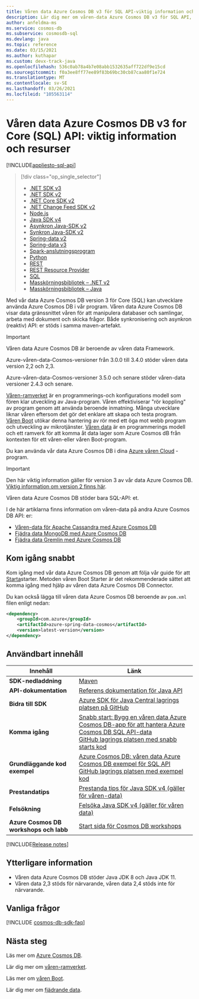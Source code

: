 ```yaml
---
title: Våren data Azure Cosmos DB v3 för SQL API-viktig information och resurser
description: Lär dig mer om våren-data Azure Cosmos DB v3 för SQL API, inklusive versions datum, indragnings datum och ändringar som gjorts mellan varje version av Azure Cosmos DB SQL async Java SDK.
author: anfeldma-ms
ms.service: cosmos-db
ms.subservice: cosmosdb-sql
ms.devlang: java
ms.topic: reference
ms.date: 03/15/2021
ms.author: kuthapar
ms.custom: devx-track-java
ms.openlocfilehash: 536c0ab78a4b7e08abb1532635aff722df9e15cd
ms.sourcegitcommit: f0a3ee8ff77ee89f83b69bc30cb87caa80f1e724
ms.translationtype: MT
ms.contentlocale: sv-SE
ms.lasthandoff: 03/26/2021
ms.locfileid: "105563114"
---
```

# <a name="spring-data-azure-cosmos-db-v3-for-core-sql-api-release-notes-and-resources"></a>Våren data Azure Cosmos DB v3 for Core (SQL) API: viktig information och resurser
[!INCLUDE[appliesto-sql-api](includes/appliesto-sql-api.md)]

> [!div class="op_single_selector"]
> * [.NET SDK v3](sql-api-sdk-dotnet-standard.md)
> * [.NET SDK v2](sql-api-sdk-dotnet.md)
> * [.NET Core SDK v2](sql-api-sdk-dotnet-core.md)
> * [.NET Change Feed SDK v2](sql-api-sdk-dotnet-changefeed.md)
> * [Node.js](sql-api-sdk-node.md)
> * [Java SDK v4](sql-api-sdk-java-v4.md)
> * [Asynkron Java-SDK v2](sql-api-sdk-async-java.md)
> * [Synkron Java-SDK v2](sql-api-sdk-java.md)
> * [Spring-data v2](sql-api-sdk-java-spring-v2.md)
> * [Spring-data v3](sql-api-sdk-java-spring-v3.md)
> * [Spark-anslutningsprogram](sql-api-sdk-java-spark.md)
> * [Python](sql-api-sdk-python.md)
> * [REST](/rest/api/cosmos-db/)
> * [REST Resource Provider](/rest/api/cosmos-db-resource-provider/)
> * [SQL](./sql-query-getting-started.md)
> * [Masskörningsbibliotek – .NET v2](sql-api-sdk-bulk-executor-dot-net.md)
> * [Masskörningsbibliotek – Java](sql-api-sdk-bulk-executor-java.md)

Med vår data Azure Cosmos DB version 3 för Core (SQL) kan utvecklare använda Azure Cosmos DB i vår program. Våren data Azure Cosmos DB visar data gränssnittet våren för att manipulera databaser och samlingar, arbeta med dokument och skicka frågor. Både synkronisering och asynkron (reaktiv) API: er stöds i samma maven-artefakt. 

> [!IMPORTANT]
> Våren data Azure Cosmos DB är beroende av våren data Framework.
> 
> Azure-våren-data-Cosmos-versioner från 3.0.0 till 3.4.0 stöder våren data version 2,2 och 2,3.
> 
> Azure-våren-data-Cosmos-versioner 3.5.0 och senare stöder våren-data versioner 2.4.3 och senare.
>

[Våren-ramverket](https://spring.io/projects/spring-framework) är en programmerings-och konfigurations modell som fören klar utveckling av Java-program. Våren effektiviserar "rör koppling" av program genom att använda beroende inmatning. Många utvecklare liknar våren eftersom det gör det enklare att skapa och testa program. [Våren Boot](https://spring.io/projects/spring-boot) utökar denna hantering av rör med ett öga mot webb program och utveckling av mikrotjänster. [Våren data](https://spring.io/projects/spring-data) är en programmerings modell och ett ramverk för att komma åt data lager som Azure Cosmos dB från kontexten för ett våren-eller våren Boot-program. 

Du kan använda vår data Azure Cosmos DB i dina [Azure våren Cloud](https://azure.microsoft.com/services/spring-cloud/) -program.

> [!IMPORTANT]  
> Den här viktig information gäller för version 3 av vår data Azure Cosmos DB. [Viktig information om version 2 finns här](sql-api-sdk-java-spring-v2.md). 
>
> Våren data Azure Cosmos DB stöder bara SQL-API: et.
>
> I de här artiklarna finns information om våren-data på andra Azure Cosmos DB API: er:
> * [Våren-data för Apache Cassandra med Azure Cosmos DB](/azure/developer/java/spring-framework/configure-spring-data-apache-cassandra-with-cosmos-db)
> * [Fjädra data MongoDB med Azure Cosmos DB](/azure/developer/java/spring-framework/configure-spring-data-mongodb-with-cosmos-db)
> * [Fjädra data Gremlin med Azure Cosmos DB](/azure/developer/java/spring-framework/configure-spring-data-gremlin-java-app-with-cosmos-db)
>

## <a name="get-started-fast"></a>Kom igång snabbt

  Kom igång med vår data Azure Cosmos DB genom att följa vår guide för att [Starta](/azure/developer/java/spring-framework/configure-spring-boot-starter-java-app-with-cosmos-db)starter. Metoden våren Boot Starter är det rekommenderade sättet att komma igång med hjälp av våren data Azure Cosmos DB Connector.

  Du kan också lägga till våren data Azure Cosmos DB beroende av `pom.xml` filen enligt nedan:

  ```xml
  <dependency>
      <groupId>com.azure</groupId>
      <artifactId>azure-spring-data-cosmos</artifactId>
      <version>latest-version</version>
  </dependency>
  ```

## <a name="helpful-content"></a>Användbart innehåll

| Innehåll | Länk |
|---|---|
|**SDK-nedladdning**| [Maven](https://mvnrepository.com/artifact/com.azure/azure-spring-data-cosmos) |
|**API-dokumentation** | [Referens dokumentation för Java API](/java/api/com.azure.spring.data.cosmos) |
|**Bidra till SDK** | [Azure SDK för Java Central lagrings platsen på GitHub](https://github.com/Azure/azure-sdk-for-java/tree/master/sdk/cosmos/azure-spring-data-cosmos) | 
|**Komma igång** | [Snabb start: Bygg en våren data Azure Cosmos DB-app för att hantera Azure Cosmos DB SQL API-data](./create-sql-api-spring-data.md) <br> [GitHub lagrings platsen med snabb starts kod](https://github.com/Azure-Samples/azure-spring-data-cosmos-java-sql-api-getting-started) | 
|**Grundläggande kod exempel** | [Azure Cosmos DB: våren data Azure Cosmos DB exempel för SQL API](sql-api-spring-data-sdk-samples.md) <br> [GitHub lagrings platsen med exempel kod](https://github.com/Azure-Samples/azure-spring-data-cosmos-java-sql-api-samples)|
| **Prestandatips**| [Prestanda tips för Java SDK v4 (gäller för våren-data)](performance-tips-java-sdk-v4-sql.md)| 
| **Felsökning** | [Felsöka Java SDK v4 (gäller för våren data)](troubleshoot-java-sdk-v4-sql.md) | 
| **Azure Cosmos DB workshops och labb** |[Start sida för Cosmos DB workshops](https://aka.ms/cosmosworkshop)

[!INCLUDE[Release notes](~/azure-sdk-for-java-cosmos-db/sdk/cosmos/azure-spring-data-cosmos/CHANGELOG.md)]

## <a name="additional-notes"></a>Ytterligare information

* Våren data Azure Cosmos DB stöder Java JDK 8 och Java JDK 11.
* Våren data 2,3 stöds för närvarande, våren data 2,4 stöds inte för närvarande.

## <a name="faq"></a>Vanliga frågor

[!INCLUDE [cosmos-db-sdk-faq](../../includes/cosmos-db-sdk-faq.md)]

## <a name="next-steps"></a>Nästa steg

Läs mer om [Azure Cosmos DB](https://azure.microsoft.com/services/cosmos-db/).

Lär dig mer om [våren-ramverket](https://spring.io/projects/spring-framework).

Läs mer om [våren Boot](https://spring.io/projects/spring-boot).

Lär dig mer om [fjädrande data](https://spring.io/projects/spring-data).